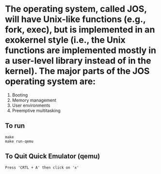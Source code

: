 # The operating system, called JOS, will have Unix-like functions (e.g., fork, exec), but is implemented in an exokernel style (i.e., the Unix functions are implemented mostly in a user-level library instead of in the kernel). The major parts of the JOS operating system are:

1. Booting
2. Memory management
3. User environments
4. Preemptive multitasking

## To run

```make```<br>
```make run-qemu```

## To Quit Quick Emulator (qemu)
``` Press 'CRTL + A' then click on 'x' ```
